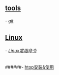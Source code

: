 ## [tools](../../tree/master/_tools)

######     - [git](_tools/git.md)

## [Linux](../../tree/master/_Linux)

######     - [Linux常用命令](_Linux/Linux常用命令.md)

######- [htop安装&使用](_Linux/htop安装&使用.md) 